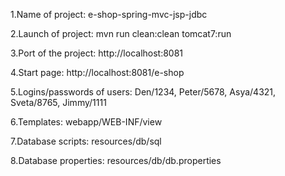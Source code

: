 1.Name of project: e-shop-spring-mvc-jsp-jdbc

2.Launch of project: mvn run clean:clean tomcat7:run

3.Port of the project: http://localhost:8081

4.Start page: http://localhost:8081/e-shop

5.Logins/passwords of users:
Den/1234,
Peter/5678,
Asya/4321,
Sveta/8765,
Jimmy/1111

6.Templates: webapp/WEB-INF/view

7.Database scripts: resources/db/sql

8.Database properties: resources/db/db.properties

